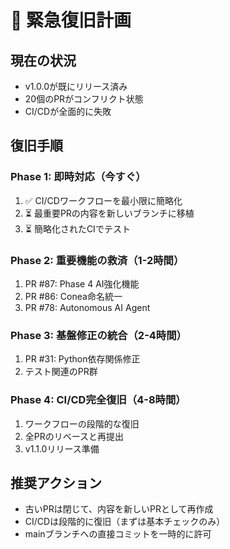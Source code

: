 # 🚨 緊急復旧計画

## 現在の状況
- v1.0.0が既にリリース済み
- 20個のPRがコンフリクト状態
- CI/CDが全面的に失敗

## 復旧手順

### Phase 1: 即時対応（今すぐ）
1. ✅ CI/CDワークフローを最小限に簡略化
2. ⏳ 最重要PRの内容を新しいブランチに移植
3. ⏳ 簡略化されたCIでテスト

### Phase 2: 重要機能の救済（1-2時間）
1. PR #87: Phase 4 AI強化機能
2. PR #86: Conea命名統一
3. PR #78: Autonomous AI Agent

### Phase 3: 基盤修正の統合（2-4時間）
1. PR #31: Python依存関係修正
2. テスト関連のPR群

### Phase 4: CI/CD完全復旧（4-8時間）
1. ワークフローの段階的な復旧
2. 全PRのリベースと再提出
3. v1.1.0リリース準備

## 推奨アクション
- 古いPRは閉じて、内容を新しいPRとして再作成
- CI/CDは段階的に復旧（まずは基本チェックのみ）
- mainブランチへの直接コミットを一時的に許可